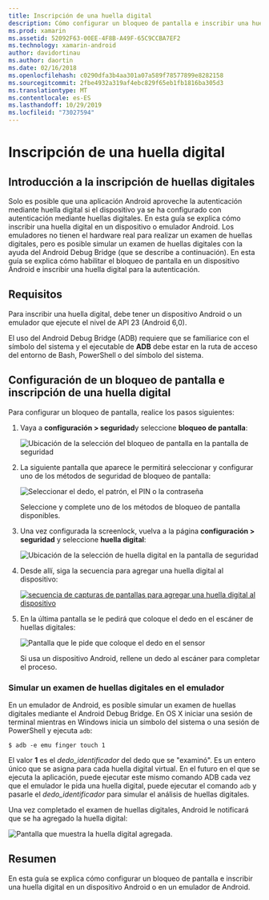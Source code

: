 ```yaml
---
title: Inscripción de una huella digital
description: Cómo configurar un bloqueo de pantalla e inscribir una huella digital en un dispositivo o emulador Android.
ms.prod: xamarin
ms.assetid: 52092F63-00EE-4F8B-A49F-65C9CCBA7EF2
ms.technology: xamarin-android
author: davidortinau
ms.author: daortin
ms.date: 02/16/2018
ms.openlocfilehash: c0290dfa3b4aa301a07a589f78577899e8282158
ms.sourcegitcommit: 2fbe4932a319af4ebc829f65eb1fb1816ba305d3
ms.translationtype: MT
ms.contentlocale: es-ES
ms.lasthandoff: 10/29/2019
ms.locfileid: "73027594"
---
```

# <a name="enrolling-a-fingerprint"></a>Inscripción de una huella digital

## <a name="enrolling-a-fingerprint-overview"></a>Introducción a la inscripción de huellas digitales

Solo es posible que una aplicación Android aproveche la autenticación mediante huella digital si el dispositivo ya se ha configurado con autenticación mediante huellas digitales. En esta guía se explica cómo inscribir una huella digital en un dispositivo o emulador Android. Los emuladores no tienen el hardware real para realizar un examen de huellas digitales, pero es posible simular un examen de huellas digitales con la ayuda del Android Debug Bridge (que se describe a continuación).  En esta guía se explica cómo habilitar el bloqueo de pantalla en un dispositivo Android e inscribir una huella digital para la autenticación.

## <a name="requirements"></a>Requisitos

Para inscribir una huella digital, debe tener un dispositivo Android o un emulador que ejecute el nivel de API 23 (Android 6,0).

El uso del Android Debug Bridge (ADB) requiere que se familiarice con el símbolo del sistema y el ejecutable de **ADB** debe estar en la ruta de acceso del entorno de Bash, PowerShell o del símbolo del sistema.

## <a name="configuring-a-screen-lock-and-enrolling-a-fingerprint"></a>Configuración de un bloqueo de pantalla e inscripción de una huella digital 

Para configurar un bloqueo de pantalla, realice los pasos siguientes:

1. Vaya a **configuración > seguridad**y seleccione **bloqueo de pantalla**:

    ![Ubicación de la selección del bloqueo de pantalla en la pantalla de seguridad](enrolling-fingerprint-images/testing-01.png)

2. La siguiente pantalla que aparece le permitirá seleccionar y configurar uno de los métodos de seguridad de bloqueo de pantalla: 

    ![Seleccionar el dedo, el patrón, el PIN o la contraseña](enrolling-fingerprint-images/testing-02.png)

   Seleccione y complete uno de los métodos de bloqueo de pantalla disponibles.

3. Una vez configurada la screenlock, vuelva a la página **configuración > seguridad** y seleccione **huella digital**:

    ![Ubicación de la selección de huella digital en la pantalla de seguridad](enrolling-fingerprint-images/testing-03.png)

4. Desde allí, siga la secuencia para agregar una huella digital al dispositivo:

    [![secuencia de capturas de pantallas para agregar una huella digital al dispositivo](enrolling-fingerprint-images/testing-04-sml.png)](enrolling-fingerprint-images/testing-04.png#lightbox)

5. En la última pantalla se le pedirá que coloque el dedo en el escáner de huellas digitales: 

    ![Pantalla que le pide que coloque el dedo en el sensor](enrolling-fingerprint-images/testing-05.png)

    Si usa un dispositivo Android, rellene un dedo al escáner para completar el proceso. 

### <a name="simulating-a-fingerprint-scan-on-the-emulator"></a>Simular un examen de huellas digitales en el emulador

En un emulador de Android, es posible simular un examen de huellas digitales mediante el Android Debug Bridge. En OS X iniciar una sesión de terminal mientras en Windows inicia un símbolo del sistema o una sesión de PowerShell y ejecuta `adb`:

```shell
$ adb -e emu finger touch 1
```

El valor **1** es el _dedo\_identificador_ del dedo que se "examinó". Es un entero único que se asigna para cada huella digital virtual. En el futuro en el que se ejecuta la aplicación, puede ejecutar este mismo comando ADB cada vez que el emulador le pida una huella digital, puede ejecutar el comando `adb` y pasarle el _dedo\_identificador_ para simular el análisis de huellas digitales.

Una vez completado el examen de huellas digitales, Android le notificará que se ha agregado la huella digital:  

![Pantalla que muestra la huella digital agregada.](enrolling-fingerprint-images/testing-06.png)

## <a name="summary"></a>Resumen 

En esta guía se explica cómo configurar un bloqueo de pantalla e inscribir una huella digital en un dispositivo Android o en un emulador de Android. 
